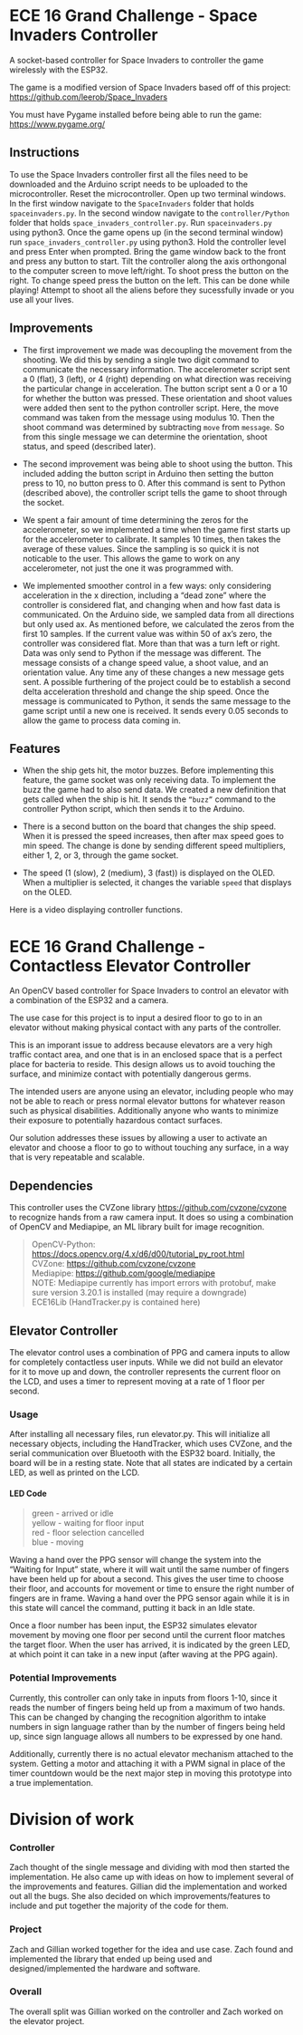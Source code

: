 # ECE 16 Grand Challenge - Space Invaders Controller
A socket-based controller for Space Invaders to controller the game wirelessly with the ESP32.

The game is a modified version of Space Invaders based off of this project: https://github.com/leerob/Space_Invaders

You must have Pygame installed before being able to run the game: https://www.pygame.org/

## Instructions

To use the Space Invaders controller first all the files need to be downloaded and the Arduino script needs to be uploaded to the microcontroller. Reset the microcontroller. Open up two terminal windows. In the first window navigate to the `SpaceInvaders` folder that holds `spaceinvaders.py`. In the second window navigate to the `controller/Python` folder that holds `space_invaders_controller.py`. Run `spaceinvaders.py` using python3. Once the game opens up (in the second terminal window) run `space_invaders_controller.py` using python3. Hold the controller level and press Enter when prompted. Bring the game window back to the front and press any button to start. Tilt the controller along the axis orthongonal to the computer screen to move left/right. To shoot press the button on the right. To change speed press the button on the left. This can be done while playing! Attempt to shoot all the aliens before they sucessfully invade or you use all your lives.

## Improvements

* The first improvement we made was decoupling the movement from the shooting. We did this by sending a single two digit command to communicate the necessary information. The accelerometer script sent a 0 (flat), 3 (left), or 4 (right) depending on what direction was receiving the particular change in acceleration. The button script sent a 0 or a 10 for whether the button was pressed. These orientation and shoot values were added then sent to the python controller script. Here, the move command was taken from the message using modulus 10. Then the shoot command was determined by subtracting `move` from `message`. So from this single message we can determine the orientation, shoot status, and speed (described later).

* The second improvement was being able to shoot using the button. This included adding the button script in Arduino then setting the button press to 10, no button press to 0. After this command is sent to Python (described above), the controller script tells the game to shoot through the socket.

* We spent a fair amount of time determining the zeros for the accelerometer, so we implemented a time when the game first starts up for the accelerometer to calibrate. It samples 10 times, then takes the average of these values. Since the sampling is so quick it is not noticable to the user. This allows the game to work on any accelerometer, not just the one it was programmed with.

* We implemented smoother control in a few ways: only considering acceleration in the x direction, including a “dead zone” where the controller is considered flat, and changing when and how fast data is communicated. On the Arduino side, we sampled data from all directions but only used ax. As mentioned before, we calculated the zeros from the first 10 samples. If the current value was within 50 of ax’s zero, the controller was considered flat. More than that was a turn left or right. Data was only send to Python if the message was different. The message consists of a change speed value, a shoot value, and an orientation value. Any time any of these changes a new message gets sent. A possible furthering of the project could be to establish a second delta acceleration threshold and change the ship speed. Once the message is communicated to Python, it sends the same message to the game script until a new one is received. It sends every 0.05 seconds to allow the game to process data coming in.

## Features

* When the ship gets hit, the motor buzzes. Before implementing this feature, the game socket was only receiving data. To implement the buzz the game had to also send data. We created a new definition that gets called when the ship is hit. It sends the `“buzz”` command to the controller Python script, which then sends it to the Arduino.

* There is a second button on the board that changes the ship speed. When it is pressed the speed increases, then after max speed goes to min speed. The change is done by sending different speed multipliers, either 1, 2, or 3, through the game socket.

* The speed (1 (slow), 2 (medium), 3 (fast)) is displayed on the OLED. When a multiplier is selected, it changes the variable `speed` that displays on the OLED.

Here is a video displaying controller functions.

# ECE 16 Grand Challenge - Contactless Elevator Controller

An OpenCV based controller for Space Invaders to control an elevator with a combination of the ESP32 and a camera.

The use case for this project is to input a desired floor to go to in an elevator without making physical contact with any parts of the controller.

This is an imporant issue to address because elevators are a very high traffic contact area, and one that is in an enclosed space that is a perfect place for bacteria to reside. This design allows us to avoid touching the surface, and minimize contact with potentially dangerous germs.

The intended users are anyone using an elevator, including people who may not be able to reach or press normal elevator buttons for whatever reason such as physical disabilities. Additionally anyone who wants to minimize their exposure to potentially hazardous contact surfaces.

Our solution addresses these issues by allowing a user to activate an elevator and choose a floor to go to without touching any surface, in a way that is very repeatable and scalable.

## Dependencies

This controller uses the CVZone library https://github.com/cvzone/cvzone to recognize hands from a raw camera input. It does so using a combination of OpenCV and Mediapipe, an ML library built for image recognition.
> OpenCV-Python: https://docs.opencv.org/4.x/d6/d00/tutorial_py_root.html \
> CVZone: https://github.com/cvzone/cvzone \
> Mediapipe: https://github.com/google/mediapipe \
> NOTE: Mediapipe currently has import errors with  protobuf, make sure version 3.20.1 is installed (may require a downgrade) \
> ECE16Lib (HandTracker.py is contained here)

## Elevator Controller

The elevator control uses a combination of PPG and camera inputs to allow for completely contactless user inputs. While we did not build an elevator for it to move up and down, the controller represents the current floor on the LCD, and uses a timer to represent moving at a rate of 1 floor per second.

### Usage

After installing all necessary files, run elevator.py. This will initialize all necessary objects, including the HandTracker, which uses CVZone, and the serial communication over Bluetooth with the ESP32 board. Initially, the board will be in a resting state. Note that all states are indicated by a certain LED, as well as printed on the LCD.

#### LED Code

> green - arrived or idle\
> yellow - waiting for floor input \
> red - floor selection cancelled \
> blue - moving

Waving a hand over the PPG sensor will change the system into the “Waiting for Input” state, where it will wait until the same number of fingers have been held up for about a second. This gives the user time to choose their floor, and accounts for movement or time to ensure the right number of fingers are in frame. Waving a hand over the PPG sensor again while it is in this state will cancel the command, putting it back in an Idle state.

Once a floor number has been input, the ESP32 simulates elevator movement by moving one floor per second until the current floor matches the target floor. When the user has arrived, it is indicated by the green LED, at which point it can take in a new input (after waving at the PPG again).

### Potential Improvements

Currently, this controller can only take in inputs from floors 1-10, since it reads the number of fingers being held up from a maximum of two hands. This can be changed by changing the recognition algorithm to intake numbers in sign language rather than by the number of fingers being held up, since sign language allows all numbers to be expressed by one hand.

Additionally, currently there is no actual elevator mechanism attached to the system. Getting a motor and attaching it with a PWM signal in place of the timer countdown would be the next major step in moving this prototype into a true implementation.

# Division of work

### Controller

Zach thought of the single message and dividing with mod then started the implementation. He also came up with ideas on how to implement several of the improvements and features. Gillian did the implementation and worked out all the bugs. She also decided on which improvements/features to include and put together the majority of the code for them.

### Project

Zach and Gillian worked together for the idea and use case. Zach found and implemented the library that ended up being used and designed/implemented the hardware and software.

### Overall

The overall split was Gillian worked on the controller and Zach worked on the elevator project.